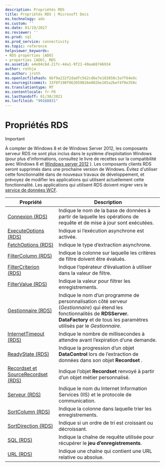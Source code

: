 ```yaml
---
description: Propriétés RDS
title: Propriétés RDS | Microsoft Docs
ms.technology: ado
ms.custom: ''
ms.date: 01/19/2017
ms.reviewer: ''
ms.prod: sql
ms.prod_service: connectivity
ms.topic: reference
helpviewer_keywords:
- RDS properties [ADO]
- properties [ADO], RDS
ms.assetid: e4e04cbd-21fc-44a1-9f21-49aa68746934
author: rothja
ms.author: jroth
ms.openlocfilehash: 6bf9a232f2dadfc562cd6e7e183858c3a7f64e9c
ms.sourcegitcommit: 33f0f190f962059826e002be165a2bef4f9e350c
ms.translationtype: MT
ms.contentlocale: fr-FR
ms.lasthandoff: 01/30/2021
ms.locfileid: "99168831"
---
```

# <a name="rds-properties"></a>Propriétés RDS
> [!IMPORTANT]
>  À compter de Windows 8 et de Windows Server 2012, les composants serveur RDS ne sont plus inclus dans le système d’exploitation Windows (pour plus d’informations, consultez le livre de recettes sur la compatibilité avec Windows 8 et [Windows server 2012](https://www.microsoft.com/download/details.aspx?id=27416) ). Les composants clients RDS seront supprimés dans une prochaine version de Windows. Évitez d'utiliser cette fonctionnalité dans de nouveaux travaux de développement, et prévoyez de modifier les applications qui utilisent actuellement cette fonctionnalité. Les applications qui utilisent RDS doivent migrer vers le [service de données WCF](/dotnet/framework/wcf/).  
  
|Propriété|Description|  
|-|-|  
|[Connexion (RDS)](./connect-property-rds.md)|Indique le nom de la base de données à partir de laquelle les opérations de requête et de mise à jour sont exécutées.|  
|[ExecuteOptions (RDS)](./executeoptions-property-rds.md)|Indique si l’exécution asynchrone est activée.|  
|[FetchOptions (RDS)](./fetchoptions-property-rds.md)|Indique le type d’extraction asynchrone.|  
|[FilterColumn (RDS)](./filtercolumn-property-rds.md)|Indique la colonne sur laquelle les critères de filtre doivent être évalués.|  
|[FilterCriterion (RDS)](./filtercriterion-property-rds.md)|Indique l’opérateur d’évaluation à utiliser dans la valeur de filtre.|  
|[FilterValue (RDS)](./filtervalue-property-rds.md)|Indique la valeur pour filtrer les enregistrements.|  
|[Gestionnaire (RDS)](./handler-property-rds.md)|Indique le nom d’un programme de personnalisation côté serveur (*Gestionnaire*) qui étend les fonctionnalités de **RDSServer. DataFactory** et de tous les paramètres utilisés par le *Gestionnaire*.|  
|[InternetTimeout (RDS)](./internettimeout-property-rds.md)|Indique le nombre de millisecondes à attendre avant l’expiration d’une demande.|  
|[ReadyState (RDS)](./readystate-property-rds.md)|Indique la progression d’un objet **DataControl** lors de l’extraction de données dans son objet **Recordset** .|  
|[Recordset et SourceRecordset (RDS)](./recordset-sourcerecordset-properties-rds.md)|Indique l’objet **Recordset** renvoyé à partir d’un objet métier personnalisé.|  
|[Serveur (RDS)](./server-property-rds.md)|Indique le nom du Internet Information Services (IIS) et le protocole de communication.|  
|[SortColumn (RDS)](./sortcolumn-property-rds.md)|Indique la colonne dans laquelle trier les enregistrements.|  
|[SortDirection (RDS)](./sortdirection-property-rds.md)|Indique si un ordre de tri est croissant ou décroissant.|  
|[SQL (RDS)](./sql-property.md)|Indique la chaîne de requête utilisée pour récupérer le **jeu d’enregistrements**.|  
|[URL (RDS)](./url-property-rds.md)|Indique une chaîne qui contient une URL relative ou absolue.|